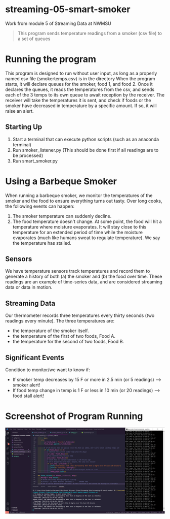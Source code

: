 # streaming-05-smart-smoker
Work from module 5 of Streaming Data at NWMSU

> This program sends temperature readings from a smoker (csv file) to a set of queues

# Running the program
This program is designed to run without user input, as long as a properly named csv file (smokertemps.csv) is in the directory
When the program starts, it will declare queues for the smoker, food 1, and food 2.
Once it declares the queues, it reads the temperatures from the csv, and sends each of the 3 temps to its own queue to await reception by the receiver.
The receiver will take the temperatures it is sent, and check if foods or the smoker have decreased in temperature by a specific amount. If so, it will raise an alert.

## Starting Up
1. Start a terminal that can execute python scripts (such as an anaconda terminal)
2. Run smoker_listener.py (This should be done first if all readings are to be processed)
3. Run smart_smoker.py

# Using a Barbeque Smoker
When running a barbeque smoker, we monitor the temperatures of the smoker and the food to ensure everything turns out tasty. Over long cooks, the following events can happen:

1. The smoker temperature can suddenly decline.
2. The food temperature doesn't change. At some point, the food will hit a temperature where moisture evaporates. It will stay close to this temperature for an extended period of time while the moisture evaporates (much like humans sweat to regulate temperature). We say the temperature has stalled.

## Sensors
We have temperature sensors track temperatures and record them to generate a history of both (a) the smoker and (b) the food over time. These readings are an example of time-series data, and are considered streaming data or data in motion.

## Streaming Data
Our thermometer records three temperatures every thirty seconds (two readings every minute). The three temperatures are:

- the temperature of the smoker itself.
- the temperature of the first of two foods, Food A.
- the temperature for the second of two foods, Food B.
 
## Significant Events
Condition to monitor/we want to know if:

- If smoker temp decreases by 15 F or more in 2.5 min (or 5 readings)  --> smoker alert!
- If food temp change in temp is 1 F or less in 10 min (or 20 readings)  --> food stall alert!

# Screenshot of Program Running
![img](allworking.PNG)
